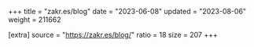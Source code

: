 +++
title = "zakr.es/blog"
date = "2023-06-08"
updated = "2023-08-06"
weight = 211662

[extra]
source = "https://zakr.es/blog/"
ratio = 18
size = 207
+++
